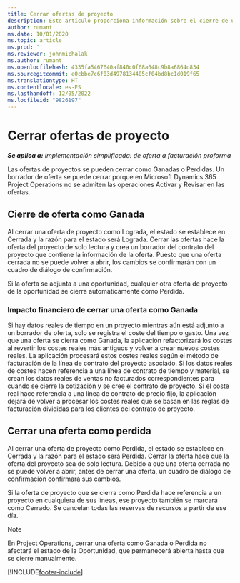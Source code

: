 ```yaml
---
title: Cerrar ofertas de proyecto
description: Este artículo proporciona información sobre el cierre de una cotización en Project Operations.
author: rumant
ms.date: 10/01/2020
ms.topic: article
ms.prod: ''
ms.reviewer: johnmichalak
ms.author: rumant
ms.openlocfilehash: 4335fa5467640af840c0f68a648c9b8a6864d834
ms.sourcegitcommit: e0cbbe7c6f03d4978134405cf04bd8bc1d019f65
ms.translationtype: HT
ms.contentlocale: es-ES
ms.lasthandoff: 12/05/2022
ms.locfileid: "9826197"
---
```

# <a name="close-project-quotes"></a>Cerrar ofertas de proyecto

_**Se aplica a:** implementación simplificada: de oferta a facturación proforma_

Las ofertas de proyectos se pueden cerrar como Ganadas o Perdidas. Un borrador de oferta se puede cerrar porque en Microsoft Dynamics 365 Project Operations no se admiten las operaciones Activar y Revisar en las ofertas.

## <a name="close-a-quote-as-won"></a>Cierre de oferta como Ganada

Al cerrar una oferta de proyecto como Lograda, el estado se establece en Cerrada y la razón para el estado será Lograda. Cerrar las ofertas hace la oferta del proyecto de solo lectura y crea un borrador del contrato del proyecto que contiene la información de la oferta. Puesto que una oferta cerrada no se puede volver a abrir, los cambios se confirmarán con un cuadro de diálogo de confirmación.

Si la oferta se adjunta a una oportunidad, cualquier otra oferta de proyecto de la oportunidad se cierra automáticamente como Perdida.

### <a name="financial-impact-of-closing-a-quote-as-won"></a>Impacto financiero de cerrar una oferta como Ganada

Si hay datos reales de tiempo en un proyecto mientras aún está adjunto a un borrador de oferta, solo se registra el coste del tiempo o gasto. Una vez que una oferta se cierra como Ganada, la aplicación refactorizará los costes al revertir los costes reales más antiguos y volver a crear nuevos costes reales. La aplicación procesará estos costes reales según el método de facturación de la línea de contrato del proyecto asociado. Si los datos reales de costes hacen referencia a una línea de contrato de tiempo y material, se crean los datos reales de ventas no facturados correspondientes para cuando se cierre la cotización y se cree el contrato de proyecto. Si el coste real hace referencia a una línea de contrato de precio fijo, la aplicación dejará de volver a procesar los costes reales que se basan en las reglas de facturación divididas para los clientes del contrato de proyecto.

## <a name="closing-a-quote-as-lost"></a>Cerrar una oferta como perdida

Al cerrar una oferta de proyecto como Perdida, el estado se establece en Cerrada y la razón para el estado será Perdida. Cerrar la oferta hace que la oferta del proyecto sea de solo lectura. Debido a que una oferta cerrada no se puede volver a abrir, antes de cerrar una oferta, un cuadro de diálogo de confirmación confirmará sus cambios.

Si la oferta de proyecto que se cierra como Perdida hace referencia a un proyecto en cualquiera de sus líneas, ese proyecto también se marcará como Cerrado. Se cancelan todas las reservas de recursos a partir de ese día.

> [!NOTE]
> En Project Operations, cerrar una oferta como Ganada o Perdida no afectará el estado de la Oportunidad, que permanecerá abierta hasta que se cierre manualmente.


[!INCLUDE[footer-include](../../includes/footer-banner.md)]
